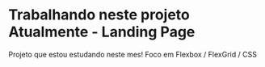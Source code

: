 # Trabalhando neste projeto Atualmente - Landing Page
Projeto que estou estudando neste mes!
Foco em Flexbox / FlexGrid / CSS
